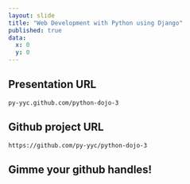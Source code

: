 ```yaml
---
layout: slide
title: "Web Development with Python using Django"
published: true
data:
  x: 0
  y: 0
---
```


## Presentation URL
	py-yyc.github.com/python-dojo-3
## Github project URL
	https://github.com/py-yyc/python-dojo-3
## Gimme your github handles!